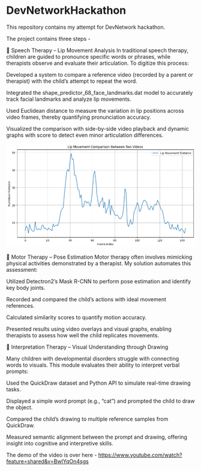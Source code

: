 # DevNetworkHackathon
This repository contains my attempt for DevNetwork hackathon.

The project contains three steps - 



🔹 Speech Therapy – Lip Movement Analysis
In traditional speech therapy, children are guided to pronounce specific words or phrases, while therapists observe and evaluate their articulation. To digitize this process:

Developed a system to compare a reference video (recorded by a parent or therapist) with the child’s attempt to repeat the word.

Integrated the shape_predictor_68_face_landmarks.dat model to accurately track facial landmarks and analyze lip movements.

Used Euclidean distance to measure the variation in lip positions across video frames, thereby quantifying pronunciation accuracy.

Visualized the comparison with side-by-side video playback and dynamic graphs with score to detect even minor articulation 
differences.

![App Screenshot](LipMovementComparison/graph.png)



🔹 Motor Therapy – Pose Estimation
Motor therapy often involves mimicking physical activities demonstrated by a therapist. My solution automates this assessment:

Utilized Detectron2’s Mask R-CNN to perform pose estimation and identify key body joints.

Recorded and compared the child’s actions with ideal movement references.

Calculated similarity scores to quantify motion accuracy.

Presented results using video overlays and visual graphs, enabling therapists to assess how well the child replicates movements.




🔹 Interpretation Therapy – Visual Understanding through Drawing

Many children with developmental disorders struggle with connecting words to visuals. This module evaluates their ability to interpret verbal prompts:

Used the QuickDraw dataset and Python API to simulate real-time drawing tasks.

Displayed a simple word prompt (e.g., “cat”) and prompted the child to draw the object.

Compared the child’s drawing to multiple reference samples from QuickDraw.

Measured semantic alignment between the prompt and drawing, offering insight into cognitive and interpretive skills.



The demo of the video is over here - https://www.youtube.com/watch?feature=shared&v=BwIYqOn4sgs
